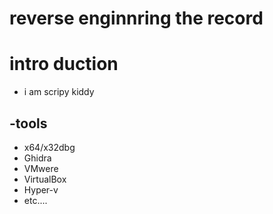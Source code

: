 # reverse enginnring the record

# intro duction
* i am scripy kiddy 

## -tools 
- x64/x32dbg
- Ghidra
- VMwere
- VirtualBox
- Hyper-v
- etc....


